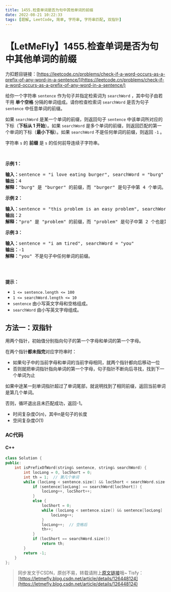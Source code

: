 ```yaml
---
title: 1455.检查单词是否为句中其他单词的前缀
date: 2022-08-21 10:22:33
tags: [题解, LeetCode, 简单, 字符串, 字符串匹配, 双指针]
---
```


# 【LetMeFly】1455.检查单词是否为句中其他单词的前缀

力扣题目链接：[https://leetcode.cn/problems/check-if-a-word-occurs-as-a-prefix-of-any-word-in-a-sentence/](https://leetcode.cn/problems/check-if-a-word-occurs-as-a-prefix-of-any-word-in-a-sentence/)

<p>给你一个字符串 <code>sentence</code> 作为句子并指定检索词为 <code>searchWord</code> ，其中句子由若干用 <strong>单个空格</strong> 分隔的单词组成。请你检查检索词 <code>searchWord</code> 是否为句子 <code>sentence</code> 中任意单词的前缀。</p>

<p>如果&nbsp;<code>searchWord</code> 是某一个单词的前缀，则返回句子&nbsp;<code>sentence</code> 中该单词所对应的下标（<strong>下标从 1 开始</strong>）。如果 <code>searchWord</code> 是多个单词的前缀，则返回匹配的第一个单词的下标（<strong>最小下标</strong>）。如果 <code>searchWord</code> 不是任何单词的前缀，则返回 <code>-1</code><strong> </strong>。</p>

<p>字符串 <code>s</code> 的 <strong>前缀</strong> 是 <code>s</code> 的任何前导连续子字符串。</p>

<p>&nbsp;</p>

<p><strong>示例 1：</strong></p>

<pre>
<strong>输入：</strong>sentence = "i love eating burger", searchWord = "burg"
<strong>输出：</strong>4
<strong>解释：</strong>"burg" 是 "burger" 的前缀，而 "burger" 是句子中第 4 个单词。</pre>

<p><strong>示例 2：</strong></p>

<pre>
<strong>输入：</strong>sentence = "this problem is an easy problem", searchWord = "pro"
<strong>输出：</strong>2
<strong>解释：</strong>"pro" 是 "problem" 的前缀，而 "problem" 是句子中第 2 个也是第 6 个单词，但是应该返回最小下标 2 。
</pre>

<p><strong>示例 3：</strong></p>

<pre>
<strong>输入：</strong>sentence = "i am tired", searchWord = "you"
<strong>输出：</strong>-1
<strong>解释：</strong>"you" 不是句子中任何单词的前缀。

</pre>

<p>&nbsp;</p>

<p><strong>提示：</strong></p>

<ul>
	<li><code>1 &lt;= sentence.length &lt;= 100</code></li>
	<li><code>1 &lt;= searchWord.length &lt;= 10</code></li>
	<li><code>sentence</code> 由小写英文字母和空格组成。</li>
	<li><code>searchWord</code> 由小写英文字母组成。</li>
</ul>


    
## 方法一：双指针

用两个指针，初始值分别指向句子的第一个字母和单词的第一个字母。

在两个指针**都未指完**对应字符串时：

+ 如果句子中的当前字母和单词的当前字母相同，就两个指针都向后移动一位
+ 否则就把单词指针指向单词的第一个字母，句子指针不断向后寻找，找到下一个单词为止

如果中途某一刻单词指针超过了单词尾部，就说明找到了相同前缀，返回当前单词是第几个单词。

否则，循环退出且未匹配成功，返回-1。

+ 时间复杂度$O(n)$，其中$n$是句子的长度
+ 空间复杂度$O(1)$

### AC代码

#### C++

```cpp
class Solution {
public:
    int isPrefixOfWord(string& sentence, string& searchWord) {
        int locLong = 0, locShort = 0;
        int th = 1;  // 第几个单词
        while (locLong < sentence.size() && locShort < searchWord.size()) {
            if (sentence[locLong] == searchWord[locShort]) {
                locLong++, locShort++;
            }
            else {
                locShort = 0;
                while (locLong < sentence.size() && sentence[locLong] != ' ') {
                    locLong++;
                }
                locLong++;  // 空格后
                th++;
            }
            if (locShort == searchWord.size())
                return th;
        }
        return -1;
    }
};
```

> 同步发文于CSDN，原创不易，转载请附上[原文链接](https://blog.letmefly.xyz/2022/08/21/LeetCode%201455.%E6%A3%80%E6%9F%A5%E5%8D%95%E8%AF%8D%E6%98%AF%E5%90%A6%E4%B8%BA%E5%8F%A5%E4%B8%AD%E5%85%B6%E4%BB%96%E5%8D%95%E8%AF%8D%E7%9A%84%E5%89%8D%E7%BC%80/)哦~
> Tisfy：[https://letmefly.blog.csdn.net/article/details/126448124](https://letmefly.blog.csdn.net/article/details/126448124)
